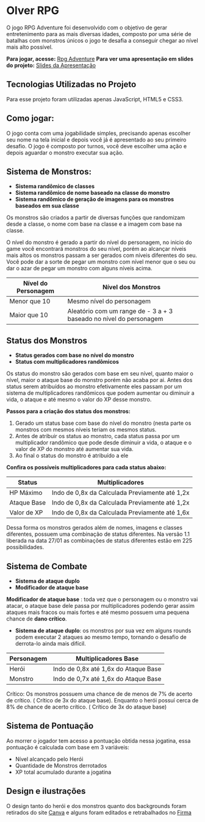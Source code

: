 # Olver RPG

O jogo RPG Adventure foi desenvolvido com o objetivo de gerar entretenimento para as mais diversas idades, composto por uma série de batalhas com monstros únicos o jogo te desafia a conseguir chegar ao nível mais alto possível.

**Para jogar, acesse:** [Rpg Adventure](https://olivermnoo.github.io/rpg-adventure/)
**Para ver uma apresentação em slides do projeto:** [Slides da Apresentação](https://www.canva.com/design/DAFYzO2Mt2M/fsVmNyuY94l1ewCsrFA1nA/view?utm_content=DAFYzO2Mt2M&utm_campaign=designshare&utm_medium=link2&utm_source=sharebutton)

## Tecnologias Utilizadas no Projeto

Para esse projeto foram utilizadas apenas JavaScript, HTML5 e CSS3.

## Como jogar:

O jogo conta com uma jogabilidade simples, precisando apenas escolher seu nome na tela inicial e depois você já é apresentado ao seu primeiro desafio. O jogo é composto por turnos, você deve escolher uma ação e depois aguardar o monstro executar sua ação.

## Sistema de Monstros:

- **Sistema randômico de classes**
- **Sistema randômico de nome baseado na classe do monstro**
- **Sistema randômico de geração de imagens para os monstros baseados em sua classe**

Os monstros são criados a partir de diversas funções que randomizam desde a classe, o nome com base na classe e a imagem com base na classe.

O nível do monstro é gerado a partir do nível do personagem, no inicio do game você encontrará monstros do seu nível, porém ao alcançar níveis mais altos os monstros passam a ser gerados com níveis diferentes do seu. Você pode dar a sorte de pegar um monstro com nível menor que o seu ou dar o azar de pegar um monstro com alguns níveis acima.

| Nível do Personagem | Nível dos Monstros                                                 |
| ------------------- | ------------------------------------------------------------------ |
| Menor que 10        | Mesmo nível do personagem                                          |
| Maior que 10        | Aleatório com um range de - 3 a + 3 baseado no nível do personagem |

## Status dos Monstros

- **Status gerados com base no nível do monstro**
- **Status com multiplicadores randômicos**

Os status do monstro são gerados com base em seu nível, quanto maior o nível, maior o ataque base do monstro porém não acaba por ai. Antes dos status serem atribuídos ao monstro efetivamente eles passam por um sistema de multiplicadores randômicos que podem aumentar ou diminuir a vida, o ataque e até mesmo o valor do XP desse monstro.

**Passos para a criação dos status dos monstros:**

1.  Gerado um status base com base do nível do monstro (nesta parte os monstros com mesmos níveis teriam os mesmos status.
2.  Antes de atribuir os status ao monstro, cada status passa por um multiplicador randômico que pode desde diminuir a vida, o ataque e o valor de XP do monstro até aumentar sua vida.
3.  Ao final o status do monstro é atribuído a ele

**Confira os possíveis multiplicadores para cada status abaixo:**

| Status      | Multiplicadores                                |
| ----------- | ---------------------------------------------- |
| HP Máximo   | Indo de 0,8x da Calculada Previamente até 1,2x |
| Ataque Base | Indo de 0,8x da Calculada Previamente até 1,2x |
| Valor de XP | Indo de 0,8x da Calculada Previamente até 1,6x |

Dessa forma os monstros gerados além de nomes, imagens e classes diferentes, possuem uma combinação de status diferentes. Na versão 1.1 liberada na data 27/01 as combinações de status diferentes estão em 225 possibilidades.

## Sistema de Combate

- **Sistema de ataque duplo**
- **Modificador de ataque base**

**Modificador de ataque base** : toda vez que o personagem ou o monstro vai atacar, o ataque base dele passa por multiplicadores podendo gerar assim ataques mais fracos ou mais fortes e até mesmo possuem uma pequena chance de **dano crítico**.

- **Sistema de ataque duplo**: os monstros por sua vez em alguns rounds podem executar 2 ataques ao mesmo tempo, tornando o desafio de derrota-lo ainda mais difícil.

| Personagem | Multiplicadores Base                 |
| ---------- | ------------------------------------ |
| Herói      | Indo de 0,8x até 1,6x do Ataque Base |
| Monstro    | Indo de 0,7x até 1,6x do Ataque Base |

Crítico: Os monstros possuem uma chance de de menos de 7% de acerto de crítico. ( Crítico de 3x do ataque base). Enquanto o herói possuí cerca de 8% de chance de acerto crítico. ( Crítico de 3x do ataque base)

## Sistema de Pontuação

Ao morrer o jogador tem acesso a pontuação obtida nessa jogatina, essa pontuação é calculada com base em 3 variáveis:

- Nível alcançado pelo Herói
- Quantidade de Monstros derrotados
- XP total acumulado durante a jogatina

## Design e ilustrações

O design tanto do herói e dos monstros quanto dos backgrounds foram retirados do site [Canva](https://www.canva.com/pt_br/) e alguns foram editados e retrabalhados no [Firma](https://www.figma.com/)
